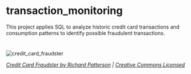 # transaction_monitoring
This project applies SQL to analyze historic credit card transactions and consumption patterns to identify possible fraudulent transactions.
#
#
#
![credit_card_fraudster](https://github.com/ahcano/transaction_monitoring/assets/141194281/67f2f5ef-2180-473f-83b7-950df9937994)


*[Credit Card Fraudster by Richard Patterson](https://www.flickr.com/photos/136770128@N07/42252105582/) | [Creative Commons Licensed](https://creativecommons.org/licenses/by/2.0/)*

